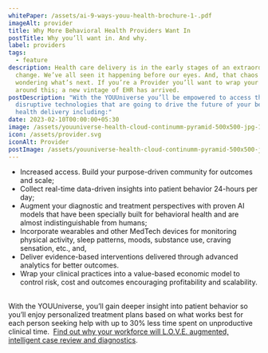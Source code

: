 ```yaml
---
whitePaper: /assets/ai-9-ways-youu-health-brochure-1-.pdf
imageAlt: provider
title: Why More Behavioral Health Providers Want In
postTitle: Why you’ll want in. And why.
label: providers
tags:
  - feature
description: Health care delivery is in the early stages of an extraordinary
  change. We’ve all seen it happening before our eyes. And, that chaos has us
  wondering what’s next. If you’re a Provider you’ll want to wrap your head
  around this; a new vintage of EHR has arrived.
postDescription: "With the YOUUniverse you’ll be empowered to access the most
  disruptive technologies that are going to drive the future of your behavioral
  health delivery including:"
date: 2023-02-10T00:00:00+05:30
image: /assets/youuniverse-health-cloud-continumm-pyramid-500x500-jpg-1-.jpg
icon: /assets/provider.svg
iconAlt: Provider
postImage: /assets/youuniverse-health-cloud-continumm-pyramid-500x500-jpg-1-.jpg
---
```



* Increased access. Build your purpose-driven community for outcomes and scale;
* Collect real-time data-driven insights into patient behavior 24-hours per day;
* Augment your diagnostic and treatment perspectives with proven AI models that have been specially built for behavioral health and are almost indistinguishable from humans;
* Incorporate wearables and other MedTech devices for monitoring physical activity, sleep patterns, moods, substance use, craving sensation, etc., and,
* Deliver evidence-based interventions delivered through advanced analytics for better outcomes.
* Wrap your clinical practices into a value-based economic model to control risk, cost and outcomes encouraging profitability and scalability.  

With the YOUUniverse, you’ll gain deeper insight into patient behavior so you’ll enjoy personalized treatment plans based on what works best for each person seeking help with up to 30% less time spent on unproductive clinical time.  [Find out why your workforce will L.O.V.E. augmented, intelligent case review and diagnostics](https://www.youuniverse.ai/post/gpt-3-why-behavioral-healthcare-is-going-to-l-o-v-e-it).